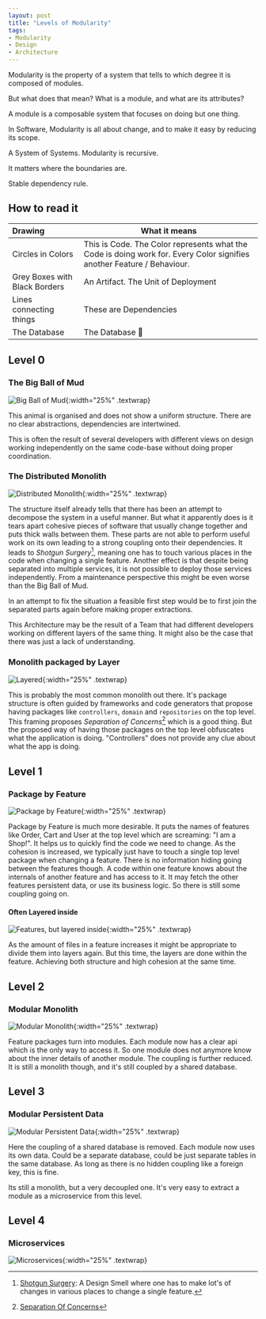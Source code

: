 ```yaml
---
layout: post
title: "Levels of Modularity"
tags: 
- Modularity
- Design
- Architecture
---
```


Modularity is the property of a system that tells to which degree it is composed of modules. 

But what does that mean?
What is a module, and what are its attributes?

A module is a composable system that focuses on doing but one thing.

In Software, Modularity is all about change, and to make it easy by reducing its scope.

A System of Systems. Modularity is recursive.

It matters where the boundaries are.

Stable dependency rule.

## How to read it

| Drawing                       | What it means                                                |
| :---------------------------- | ------------------------------------------------------------ |
| Circles in Colors             | This is Code. The Color represents what the Code is doing work for. Every Color signifies another Feature / Behaviour. |
| Grey Boxes with Black Borders | An Artifact. The Unit of Deployment                          |
| Lines connecting things       | These are Dependencies                                       |
| The Database                  | The Database 🙂                                               |


## Level 0

### The Big Ball of Mud

![Big Ball of Mud](/assets/modularity/modularity_level0.svg){:width="25%" .textwrap}

This animal is organised and does not show a uniform structure. There are no clear abstractions, dependencies are intertwined.

This is often the result of several developers with different views on design working independently on the same code-base without doing proper coordination.

### The Distributed Monolith

![Distributed Monolith](/assets/modularity/modularity_level99_distributed_monolith.svg){:width="25%" .textwrap}

The structure itself already tells that there has been an attempt to decompose the system in a useful manner.
But what it apparently does is it tears apart cohesive pieces of software that usually change together and puts thick walls between them. 
These parts are not able to perform useful work on its own leading to a strong coupling onto their dependencies. 
It leads to *Shotgun Surgery*[^ShotgunSurgery], meaning one has to touch various places in the code when changing a single feature.
Another effect is that despite being separated into multiple services, it is not possible to deploy those services independently.
From a maintenance perspective this might be even worse than the Big Ball of Mud.

In an attempt to fix the situation a feasible first step would be to first join the separated parts again before making proper extractions.

This Architecture may be the result of a Team that had different developers working on different layers of the same thing. It might also be the case that there was just a lack of understanding.

[^ShotgunSurgery]: [Shotgun Surgery](https://refactoring.guru/smells/shotgun-surgery): A Design Smell where one has to make lot's of changes in various places to change a single feature.

### Monolith packaged by Layer

![Layered](/assets/modularity/modularity_level0_layered.svg){:width="25%" .textwrap}

This is probably the most common monolith out there. It's package structure is often guided by frameworks and code generators that propose having packages like `controllers`, `domain` and `repositories` on the top level. This framing proposes *Separation of Concerns*[^SeparationOfConcerns] which is a good thing. But the proposed way of having those packages on the top level obfuscates what the application is doing. "Controllers" does not provide any clue about what the app is doing.

[^SeparationOfConcerns]: [Separation Of Concerns](https://wiki.c2.com/?SeparationOfConcerns)

## Level 1

### Package by Feature

![Package by Feature](/assets/modularity/modularity_level1.svg){:width="25%" .textwrap}

Package by Feature is much more desirable. It puts the names of features like Order, Cart and User at the top level which are screaming: "I am a Shop!". It helps us to quickly find the code we need to change. As the cohesion is increased, we typically just have to touch a single top level package when changing a feature. There is no information hiding going between the features though. A code within one feature knows about the internals of another feature and has access to it. It may fetch the other features persistent data, or use its business logic. So there is still some coupling going on.

#### Often Layered inside

![Features, but layered inside](/assets/modularity/modularity_level1_layered.svg){:width="25%" .textwrap}

As the amount of files in a feature increases it might be appropriate to divide them into layers again. But this time, the layers are done within the feature. 
Achieving both structure and high cohesion at the same time.

## Level 2

### Modular Monolith

![Modular Monolith](/assets/modularity/modularity_level2.svg){:width="25%" .textwrap}

Feature packages turn into modules. Each module now has a clear api which is the only way to access it. So one module does not anymore know about the inner details of another module. The coupling is further reduced. It is still a monolith though, and it's still coupled by a shared database.

## Level 3

### Modular Persistent Data

![Modular Persistent Data](/assets/modularity/modularity_level3.svg){:width="25%" .textwrap}

Here the coupling of a shared database is removed. Each module now uses its own data. Could be a separate database, could be just separate tables in the same database. As long as there is no hidden coupling like a foreign key, this is fine.

Its still a monolith, but a very decoupled one. It's very easy to extract a module as a microservice from this level.

## Level 4

### Microservices

![Microservices](/assets/modularity/modularity_level4_microservice.svg){:width="25%" .textwrap}



